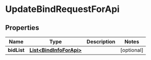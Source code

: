

# UpdateBindRequestForApi


## Properties

Name | Type | Description | Notes
------------ | ------------- | ------------- | -------------
**bidList** | [**List&lt;BindInfoForApi&gt;**](BindInfoForApi.md) |  |  [optional]



